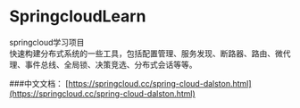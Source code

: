 # SpringcloudLearn
springcloud学习项目<br />
快速构建分布式系统的一些工具，包括配置管理、服务发现、断路器、路由、微代理、事件总线、全局锁、决策竞选、分布式会话等等。<br />

###中文文档：
[https://springcloud.cc/spring-cloud-dalston.html](https://springcloud.cc/spring-cloud-dalston.html)
